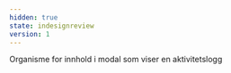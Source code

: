 ```yaml
---
hidden: true
state: indesignreview
version: 1
---
```

Organisme for innhold i modal som viser en aktivitetslogg